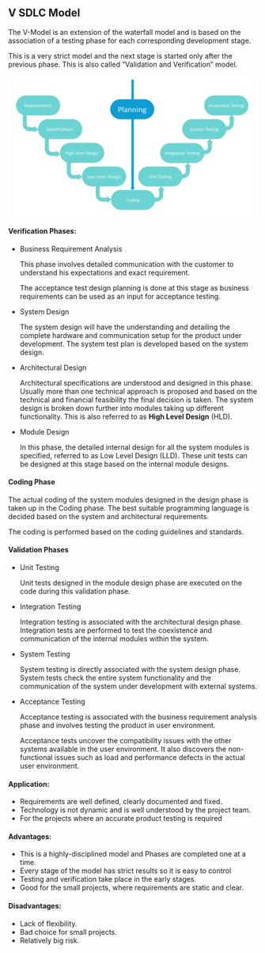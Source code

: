 ## V SDLC Model
The V-Model is an extension of the waterfall model and is based on the association of a testing phase for each corresponding development stage.

This is a very strict model and the next stage is started only after the previous phase. This is also called “Validation and Verification” model.

![sdlc_v_model](../images/sdlc_v_model.png)

#### Verification Phases:
* Business Requirement Analysis

    This phase involves detailed communication with the customer to understand his expectations and exact requirement.

    The acceptance test design planning is done at this stage as business requirements can be used as an input for acceptance testing.

* System Design

    The system design will have the understanding and detailing the complete hardware and communication setup for the product under development. The system test plan is developed based on the system design.

* Architectural Design

    Architectural specifications are understood and designed in this phase. Usually more than one technical approach is proposed and based on the technical and financial feasibility the final decision is taken. The system design is broken down further into modules taking up different functionality. This is also referred to as __High Level Design__ (HLD).

* Module Design

    In this phase, the detailed internal design for all the system modules is specified, referred to as Low Level Design (LLD). These unit tests can be designed at this stage based on the internal module designs.

#### Coding Phase
The actual coding of the system modules designed in the design phase is taken up in the Coding phase. The best suitable programming language is decided based on the system and architectural requirements.

The coding is performed based on the coding guidelines and standards.

#### Validation Phases
* Unit Testing

    Unit tests designed in the module design phase are executed on the code during this validation phase.

* Integration Testing

    Integration testing is associated with the architectural design phase. Integration tests are performed to test the coexistence and communication of the internal modules within the system.

* System Testing

    System testing is directly associated with the system design phase. System tests check the entire system functionality and the communication of the system under development with external systems.

* Acceptance Testing

    Acceptance testing is associated with the business requirement analysis phase and involves testing the product in user environment.

    Acceptance tests uncover the compatibility issues with the other systems available in the user environment. It also discovers the non-functional issues such as load and performance defects in the actual user environment.

#### Application:
* Requirements are well defined, clearly documented and fixed.
* Technology is not dynamic and is well understood by the project team.
* For the projects where an accurate product testing is required

#### Advantages:
* This is a highly-disciplined model and Phases are completed one at a time.
* Every stage of the model has strict results so it is easy to control
* Testing and verification take place in the early stages.
* Good for the small projects, where requirements are static and clear.

#### Disadvantages:
* Lack of flexibility.
* Bad choice for small projects.
* Relatively big risk.
